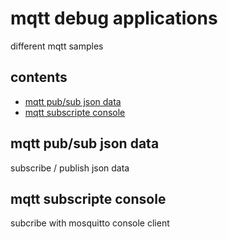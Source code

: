 <!-- omit in toc -->
# mqtt debug applications

different mqtt samples

<!-- omit in toc -->
## contents

- [mqtt pub/sub  json data](#mqtt-pubsub--json-data)
- [mqtt subscripte console](#mqtt-subscripte-console)


## mqtt pub/sub  json data

subscribe / publish json data

## mqtt subscripte console

subcribe with mosquitto console client
